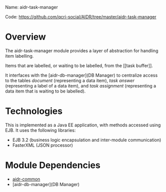 Name: aidr-task-manager

Code: https://github.com/qcri-social/AIDR/tree/master/aidr-task-manager

# Overview

The aidr-task-manager module provides a layer of abstraction for handling item labelling.

Items that are labelled, or waiting to be labelled, from the [[task buffer]].

It interfaces with the [aidr-db-manager](DB Manager) to centralize access to the tables _document_ (representing a data item), _task answer_ (representing a label of a data item), and _task assignment_ (representing a data item that is waiting to be labelled).

# Technologies

This is implemented as a Java EE application, with methods accessed using EJB. It uses the following libraries:

* EJB  3.2 (business logic encapsulation and inter-module communication)
* FasterXML (JSON processor)

# Module Dependencies

* [aidr-common](Common)
* [aidr-db-manager](DB Manager)
